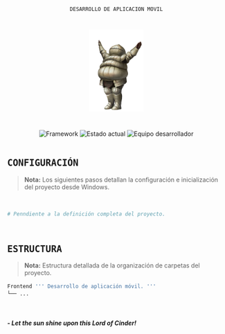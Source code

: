 
<!-- ----------------------------------------------------------------------- -->

<br>

<div align='center'>

``` ocaml
DESARROLLO DE APLICACION MOVIL
```

</div>

<!-- ----------------------------------------------------------------------- -->

<h1 align='center'>
    <a href='https://github.com/lord-of-castamere/Irithyll'>
        <img src='../Backend/statics/images/Siegward.webp' width='25%'
            alt='¿Quién soy yo para juzgar caminos ajenos? Si yo mismo camino como un hombre imperfecto.' />
    </a>
</h1>

<!-- ----------------------------------------------------------------------- -->

<br>

<div align='center'>
    <img src='https://img.shields.io/badge/Framework-React Native-blue?style=for-the-badge' alt='Framework' />
    <img src='https://img.shields.io/badge/Estado-En%20desarrollo-important?style=for-the-badge' alt='Estado actual' />
    <img src='https://img.shields.io/badge/Team-Artemis-critical?style=for-the-badge' alt='Equipo desarrollador' />
</div>


<!-- ----------------------------------------------------------------------- -->

<br>

## <samp>CONFIGURACIÓN</samp>

> **Nota:** Los siguientes pasos detallan la configuración e inicialización del proyecto desde Windows.

<br>

<!-- ----------------------------------------------------------------------- -->

``` bash
# Penndiente a la definición completa del proyecto.
```

<!-- ----------------------------------------------------------------------- -->

<br>

## <samp>ESTRUCTURA</samp>

> **Nota:** Estructura detallada de la organización de carpetas del proyecto.

``` bash
Frontend ''' Desarrollo de aplicación móvil. '''
└── ...
```

<!-- ----------------------------------------------------------------------- -->

<br>

#### ***- Let the sun shine upon this Lord of Cinder!***

<!-- ----------------------------------------------------------------------- -->